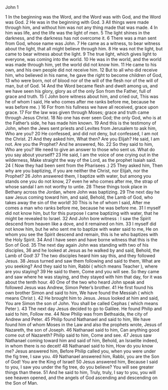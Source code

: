 John 1

1	In the beginning was the Word, and the Word was with God, and the Word was God.
2	He was in the beginning with God.
3	All things were made through him, and without him was not any thing made that was made.
4	In him was life, and the life was the light of men.
5	The light shines in the darkness, and the darkness has not overcome it.
6	There was a man sent from God, whose name was John.
7	He came as a witness, to bear witness about the light, that all might believe through him.
8	He was not the light, but came to bear witness about the light.
9	The true light, which gives light to everyone, was coming into the world.
10	He was in the world, and the world was made through him, yet the world did not know him.
11	He came to his own, and his own people did not receive him.
12	But to all who did receive him, who believed in his name, he gave the right to become children of God,
13	who were born, not of blood nor of the will of the flesh nor of the will of man, but of God.
14	And the Word became flesh and dwelt among us, and we have seen his glory, glory as of the only Son from the Father, full of grace and truth.
15	( John bore witness about him, and cried out, This was he of whom I said, He who comes after me ranks before me, because he was before me. )
16	For from his fullness we have all received, grace upon grace.
17	For the law was given through Moses; grace and truth came through Jesus Christ.
18	No one has ever seen God; the only God, who is at the Father’s side, he has made him known.
19	And this is the testimony of John, when the Jews sent priests and Levites from Jerusalem to ask him, Who are you?
20	He confessed, and did not deny, but confessed, I am not the Christ.
21	And they asked him, What then? Are you Elijah? He said, I am not. Are you the Prophet? And he answered, No.
22	So they said to him, Who are you? We need to give an answer to those who sent us. What do you say about yourself?
23	He said, I am the voice of one crying out in the wilderness, Make straight the way of the Lord, as the prophet Isaiah said.
24	( Now they had been sent from the Pharisees .)
25	They asked him, Then why are you baptizing, if you are neither the Christ, nor Elijah, nor the Prophet?
26	John answered them, I baptize with water, but among you stands one you do not know,
27	even he who comes after me, the strap of whose sandal I am not worthy to untie.
28	These things took place in Bethany across the Jordan, where John was baptizing.
29	The next day he saw Jesus coming toward him, and said, Behold, the Lamb of God, who takes away the sin of the world!
30	This is he of whom I said, After me comes a man who ranks before me, because he was before me.
31	I myself did not know him, but for this purpose I came baptizing with water, that he might be revealed to Israel.
32	And John bore witness : I saw the Spirit descend from heaven like a dove, and it remained on him.
33	I myself did not know him, but he who sent me to baptize with water said to me, He on whom you see the Spirit descend and remain, this is he who baptizes with the Holy Spirit.
34	And I have seen and have borne witness that this is the Son of God.
35	The next day again John was standing with two of his disciples,
36	and he looked at Jesus as he walked by and said, Behold, the Lamb of God!
37	The two disciples heard him say this, and they followed Jesus.
38	Jesus turned and saw them following and said to them, What are you seeking? And they said to him, Rabbi ( which means Teacher ), where are you staying?
39	He said to them, Come and you will see. So they came and saw where he was staying, and they stayed with him that day, for it was about the tenth hour.
40	One of the two who heard John speak and followed Jesus was Andrew, Simon Peter’s brother.
41	He first found his own brother Simon and said to him, We have found the Messiah ( which means Christ ).
42	He brought him to Jesus. Jesus looked at him and said, You are Simon the son of John. You shall be called Cephas ( which means Peter ).
43	The next day Jesus decided to go to Galilee. He found Philip and said to him, Follow me.
44	Now Philip was from Bethsaida, the city of Andrew and Peter.
45	Philip found Nathanael and said to him, We have found him of whom Moses in the Law and also the prophets wrote, Jesus of Nazareth, the son of Joseph.
46	Nathanael said to him, Can anything good come out of Nazareth? Philip said to him, Come and see.
47	Jesus saw Nathanael coming toward him and said of him, Behold, an Israelite indeed, in whom there is no deceit!
48	Nathanael said to him, How do you know me? Jesus answered him, Before Philip called you, when you were under the fig tree, I saw you.
49	Nathanael answered him, Rabbi, you are the Son of God! You are the King of Israel!
50	Jesus answered him, Because I said to you, I saw you under the fig tree, do you believe? You will see greater things than these.
51	And he said to him, Truly, truly, I say to you, you will see heaven opened, and the angels of God ascending and descending on the Son of Man.

